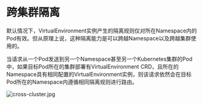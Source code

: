 # 跨集群隔离

默认情况下，VirtualEnvironment实例产生的隔离规则仅对所在Namespace内的Pod有效。但从原理上说，这种隔离能力是可以跨越Namespace以及跨越集群使用的。

当请求从一个Pod发送到另一个Namespace甚至另一个Kubernetes集群的Pod中，如果目标Pod所在的集群部署有VirtualEnvironment CRD，且所在的Namespace具有相同配置的VirtualEnvironment实例，则该请求依然会在目标Pod所在的Namespace内遵循相同隔离规则进行路由。

![cross-cluster.jpg](https://img.alicdn.com/imgextra/i3/O1CN01DV8hTa1EdKpgmETa8_!!6000000000374-0-tps-2154-932.jpg)
